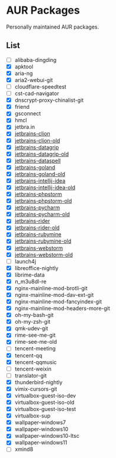 # AUR Packages

Personally maintained AUR packages.

## List

- [ ] alibaba-dingding
- [X] apktool
- [X] aria-ng
- [X] aria2-webui-git
- [ ] cloudflare-speedtest
- [ ] cst-cad-navigator
- [X] dnscrypt-proxy-chinalist-git
- [X] friend
- [X] gsconnect
- [X] hmcl
- [X] jetbra.in
- [X] [jetbrains-clion]
- [x] [jetbrains-clion-old]
- [X] [jetbrains-datagrip]
- [x] [jetbrains-datagrip-old]
- [X] [jetbrains-dataspell]
- [X] [jetbrains-goland]
- [x] [jetbrains-goland-old]
- [X] [jetbrains-intellij-idea]
- [x] [jetbrains-intellij-idea-old]
- [X] [jetbrains-phpstorm]
- [x] [jetbrains-phpstorm-old]
- [X] [jetbrains-pycharm]
- [x] [jetbrains-pycharm-old]
- [X] [jetbrains-rider]
- [x] [jetbrains-rider-old]
- [X] [jetbrains-rubymine]
- [x] [jetbrains-rubymine-old]
- [X] [jetbrains-webstorm]
- [x] [jetbrains-webstorm-old]
- [ ] launch4j
- [x] libreoffice-nightly
- [X] librime-data
- [X] n_m3u8dl-re
- [X] nginx-mainline-mod-brotli-git
- [X] nginx-mainline-mod-dav-ext-git
- [X] nginx-mainline-mod-fancyindex-git
- [X] nginx-mainline-mod-headers-more-git
- [X] oh-my-bash-git
- [X] oh-my-zsh-git
- [X] qmk-udev-git
- [X] rime-see-me-git
- [X] rime-see-me-old
- [ ] tencent-meeting
- [X] tencent-qq
- [X] tencent-qqmusic
- [ ] tencent-weixin
- [ ] translator-git
- [x] thunderbird-nightly
- [X] vimix-cursors-git
- [x] virtualbox-guest-iso-dev
- [x] virtualbox-guest-iso-old
- [x] virtualbox-guest-iso-test
- [X] virtualbox-sup
- [X] wallpaper-windows7
- [X] wallpaper-windows10
- [X] wallpaper-windows10-ltsc
- [X] wallpaper-windows11
- [ ] xmind8

[jetbrains-clion]: https://github.com/kitty-panics/aur-jetbrains-ide/tree/master/jetbrains-clion
[jetbrains-clion-old]: https://github.com/kitty-panics/aur-jetbrains-ide/tree/master/jetbrains-clion-old
[jetbrains-datagrip]: https://github.com/kitty-panics/aur-jetbrains-ide/tree/master/jetbrains-datagrip
[jetbrains-datagrip-old]: https://github.com/kitty-panics/aur-jetbrains-ide/tree/master/jetbrains-datagrip-old
[jetbrains-dataspell]: https://github.com/kitty-panics/aur-jetbrains-ide/tree/master/jetbrains-dataspell
[jetbrains-goland]: https://github.com/kitty-panics/aur-jetbrains-ide/tree/master/jetbrains-goland
[jetbrains-goland-old]: https://github.com/kitty-panics/aur-jetbrains-ide/tree/master/jetbrains-goland-old
[jetbrains-intellij-idea]: https://github.com/kitty-panics/aur-jetbrains-ide/tree/master/jetbrains-intellij-idea
[jetbrains-intellij-idea-old]: https://github.com/kitty-panics/aur-jetbrains-ide/tree/master/jetbrains-intellij-idea-old
[jetbrains-phpstorm]: https://github.com/kitty-panics/aur-jetbrains-ide/tree/master/jetbrains-phpstorm
[jetbrains-phpstorm-old]: https://github.com/kitty-panics/aur-jetbrains-ide/tree/master/jetbrains-phpstorm-old
[jetbrains-pycharm]: https://github.com/kitty-panics/aur-jetbrains-ide/tree/master/jetbrains-pycharm
[jetbrains-pycharm-old]: https://github.com/kitty-panics/aur-jetbrains-ide/tree/master/jetbrains-pycharm-old
[jetbrains-rider]: https://github.com/kitty-panics/aur-jetbrains-ide/tree/master/jetbrains-rider
[jetbrains-rider-old]: https://github.com/kitty-panics/aur-jetbrains-ide/tree/master/jetbrains-rider-old
[jetbrains-rubymine]: https://github.com/kitty-panics/aur-jetbrains-ide/tree/master/jetbrains-rubymine
[jetbrains-rubymine-old]: https://github.com/kitty-panics/aur-jetbrains-ide/tree/master/jetbrains-rubymine-old
[jetbrains-webstorm]: https://github.com/kitty-panics/aur-jetbrains-ide/tree/master/jetbrains-webstorm
[jetbrains-webstorm-old]: https://github.com/kitty-panics/aur-jetbrains-ide/tree/master/jetbrains-webstorm-old
